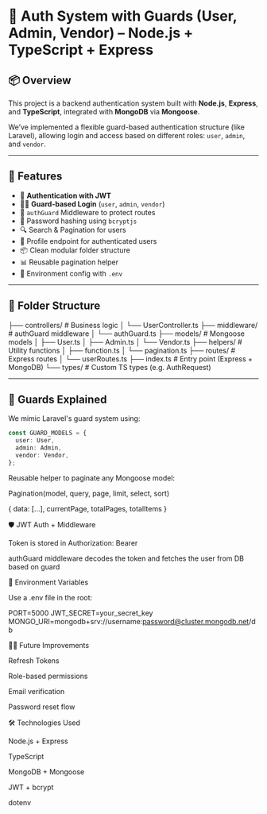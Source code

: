 # 🔐 Auth System with Guards (User, Admin, Vendor) – Node.js + TypeScript + Express

## 📦 Overview

This project is a backend authentication system built with **Node.js**, **Express**, and **TypeScript**, integrated with **MongoDB** via **Mongoose**.

We’ve implemented a flexible guard-based authentication structure (like Laravel), allowing login and access based on different roles: `user`, `admin`, and `vendor`.

---

## 🚀 Features

- 🔑 **Authentication with JWT**
- 👮‍♂️ **Guard-based Login** (`user`, `admin`, `vendor`)
- 🔐 `authGuard` Middleware to protect routes
- 🔁 Password hashing using `bcryptjs`
- 🔍 Search & Pagination for users
- 📄 Profile endpoint for authenticated users
- 📦 Clean modular folder structure
- 📊 Reusable pagination helper
- 📁 Environment config with `.env`

---

## 📁 Folder Structure

├── controllers/ # Business logic
│ └── UserController.ts
├── middleware/ # authGuard middleware
│ └── authGuard.ts
├── models/ # Mongoose models
│ ├── User.ts
│ ├── Admin.ts
│ └── Vendor.ts
├── helpers/ # Utility functions
│ ├── function.ts
│ └── pagination.ts
├── routes/ # Express routes
│ └── userRoutes.ts
├── index.ts # Entry point (Express + MongoDB)
└── types/ # Custom TS types (e.g. AuthRequest)

---

## 🔐 Guards Explained

We mimic Laravel's guard system using:

```ts
const GUARD_MODELS = {
  user: User,
  admin: Admin,
  vendor: Vendor,
};
```

Reusable helper to paginate any Mongoose model:

Pagination(model, query, page, limit, select, sort)

{
data: [...],
currentPage,
totalPages,
totalItems
}

🛡️ JWT Auth + Middleware

Token is stored in Authorization: Bearer <token>

authGuard middleware decodes the token and fetches the user from DB based on guard

🧪 Environment Variables

Use a .env file in the root:

PORT=5000
JWT_SECRET=your_secret_key
MONGO_URI=mongodb+srv://username:password@cluster.mongodb.net/db

🧑‍💻 Future Improvements

Refresh Tokens

Role-based permissions

Email verification

Password reset flow

🛠️ Technologies Used

Node.js + Express

TypeScript

MongoDB + Mongoose

JWT + bcrypt

dotenv
